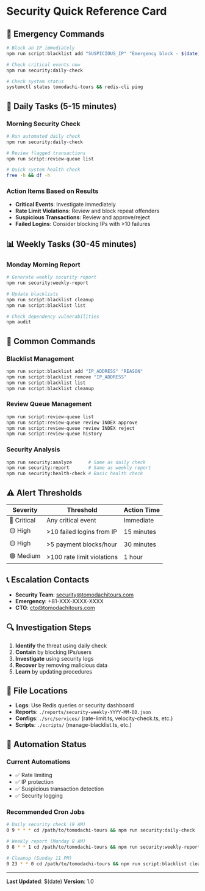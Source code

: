 # Security Quick Reference Card

## 🚨 Emergency Commands

```bash
# Block an IP immediately
npm run script:blacklist add "SUSPICIOUS_IP" "Emergency block - $(date)"

# Check critical events now
npm run security:daily-check

# Check system status
systemctl status tomodachi-tours && redis-cli ping
```

## 📅 Daily Tasks (5-15 minutes)

### Morning Security Check
```bash
# Run automated daily check
npm run security:daily-check

# Review flagged transactions
npm run script:review-queue list

# Quick system health check
free -h && df -h
```

### Action Items Based on Results
- **Critical Events**: Investigate immediately
- **Rate Limit Violations**: Review and block repeat offenders
- **Suspicious Transactions**: Review and approve/reject
- **Failed Logins**: Consider blocking IPs with >10 failures

## 📊 Weekly Tasks (30-45 minutes)

### Monday Morning Report
```bash
# Generate weekly security report
npm run security:weekly-report

# Update blacklists
npm run script:blacklist cleanup
npm run script:blacklist list

# Check dependency vulnerabilities
npm audit
```

## 🔧 Common Commands

### Blacklist Management
```bash
npm run script:blacklist add "IP_ADDRESS" "REASON"
npm run script:blacklist remove "IP_ADDRESS"
npm run script:blacklist list
npm run script:blacklist cleanup
```

### Review Queue Management
```bash
npm run script:review-queue list
npm run script:review-queue review INDEX approve
npm run script:review-queue review INDEX reject
npm run script:review-queue history
```

### Security Analysis
```bash
npm run security:analyze      # Same as daily check
npm run security:report       # Same as weekly report
npm run security:health-check # Basic health check
```

## ⚠️ Alert Thresholds

| Severity | Threshold | Action Time |
|----------|-----------|-------------|
| 🔴 Critical | Any critical event | Immediate |
| 🟡 High | >10 failed logins from IP | 15 minutes |
| 🟡 High | >5 payment blocks/hour | 30 minutes |
| 🟢 Medium | >100 rate limit violations | 1 hour |

## 📞 Escalation Contacts

- **Security Team**: security@tomodachitours.com
- **Emergency**: +81-XXX-XXXX-XXXX
- **CTO**: cto@tomodachitours.com

## 🔍 Investigation Steps

1. **Identify** the threat using daily check
2. **Contain** by blocking IPs/users
3. **Investigate** using security logs
4. **Recover** by removing malicious data
5. **Learn** by updating procedures

## 📁 File Locations

- **Logs**: Use Redis queries or security dashboard
- **Reports**: `./reports/security-weekly-YYYY-MM-DD.json`
- **Configs**: `./src/services/` (rate-limit.ts, velocity-check.ts, etc.)
- **Scripts**: `./scripts/` (manage-blacklist.ts, etc.)

## 🤖 Automation Status

### Current Automations
- ✅ Rate limiting
- ✅ IP protection
- ✅ Suspicious transaction detection
- ✅ Security logging

### Recommended Cron Jobs
```bash
# Daily security check (9 AM)
0 9 * * * cd /path/to/tomodachi-tours && npm run security:daily-check

# Weekly report (Monday 8 AM)  
0 8 * * 1 cd /path/to/tomodachi-tours && npm run security:weekly-report

# Cleanup (Sunday 11 PM)
0 23 * * 0 cd /path/to/tomodachi-tours && npm run script:blacklist cleanup
```

---
**Last Updated**: $(date)
**Version**: 1.0 